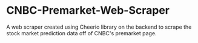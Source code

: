 # CNBC-Premarket-Web-Scraper
A web scraper created using Cheerio library on the backend to scrape the stock market prediction data off of CNBC's premarket page.
